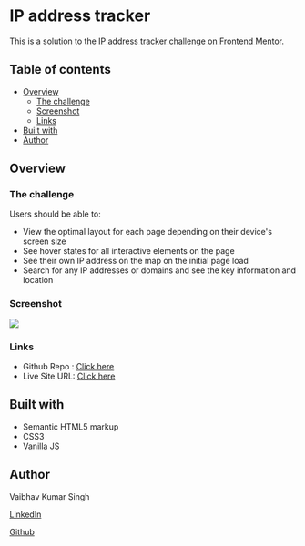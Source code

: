 # IP address tracker

This is a solution to the [IP address tracker challenge on Frontend Mentor](https://www.frontendmentor.io/challenges/ip-address-tracker-I8-0yYAH0). 

## Table of contents

- [Overview](#overview)
  - [The challenge](#the-challenge)
  - [Screenshot](#screenshot)
  - [Links](#links)
- [Built with](#built-with)
- [Author](#author)

## Overview

### The challenge

Users should be able to:

- View the optimal layout for each page depending on their device's screen size
- See hover states for all interactive elements on the page
- See their own IP address on the map on the initial page load
- Search for any IP addresses or domains and see the key information and location

### Screenshot

![](https://i.imgur.com/Tm1b2UV.png)

### Links

- Github Repo : [Click here](https://github.com/Vaib215/IP-Address-Tracker)
- Live Site URL: [Click here](https://Vaib215.github.io/IP-Address-Tracker/)

## Built with

- Semantic HTML5 markup
- CSS3
- Vanilla JS

## Author
Vaibhav Kumar Singh

[LinkedIn](https://www.linkedin.com/in/vaib215/)

[Github](https://github.com/Vaib215)